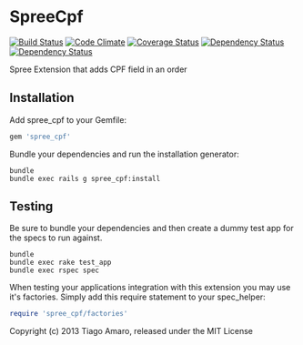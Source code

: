 SpreeCpf
========

[![Build Status](https://travis-ci.org/tiagoamaro/spree_cpf.png?branch=2-1-stable)](https://travis-ci.org/tiagoamaro/spree_cpf)
[![Code Climate](https://codeclimate.com/github/tiagoamaro/spree_cpf.png)](https://codeclimate.com/github/tiagoamaro/spree_cpf)
[![Coverage Status](https://coveralls.io/repos/tiagoamaro/spree_cpf/badge.png?branch=2-1-stable)](https://coveralls.io/r/tiagoamaro/spree_cpf?branch=2-1-stable)
[![Dependency Status](https://gemnasium.com/tiagoamaro/spree_cpf.png)](https://gemnasium.com/tiagoamaro/spree_cpf)
[![Dependency Status](https://gemnasium.com/tiagoamaro/spree_cpf.png)](https://gemnasium.com/tiagoamaro/spree_cpf)

Spree Extension that adds CPF field in an order

Installation
------------

Add spree_cpf to your Gemfile:

```ruby
gem 'spree_cpf'
```

Bundle your dependencies and run the installation generator:

```shell
bundle
bundle exec rails g spree_cpf:install
```

Testing
-------

Be sure to bundle your dependencies and then create a dummy test app for the specs to run against.

```shell
bundle
bundle exec rake test_app
bundle exec rspec spec
```

When testing your applications integration with this extension you may use it's factories.
Simply add this require statement to your spec_helper:

```ruby
require 'spree_cpf/factories'
```

Copyright (c) 2013 Tiago Amaro, released under the MIT License
